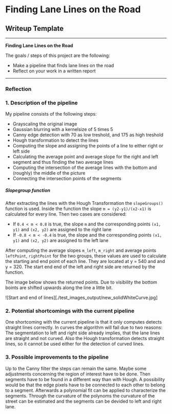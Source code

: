 # **Finding Lane Lines on the Road** 

## Writeup Template
---
**Finding Lane Lines on the Road**

The goals / steps of this project are the following:
* Make a pipeline that finds lane lines on the road
* Reflect on your work in a written report


[//]: # (Image References)

[image1]: ./examples/grayscale.jpg "Grayscale"

---

### Reflection

### 1. Description of the pipeline

My pipeline consists of the following steps:

* Grayscaling the original image
* Gaussian blurring with a kernelsize of 5 times 5
* Canny edge detection with 70 as low treshold, and 175 as high treshold
* Hough transformation to detect the lines 
* Computing the slope and assigning the points of a line to either right or left side
* Calculating the average point and average slope for the right and left segment and thus finding the two average lines 
* Computing the intersection of the average lines with the bottom and (roughly) the middle of the picture
* Connecting the intersection points of the segments

##### Slopegroup function
After extracting the lines with the Hough Transformation the `slopeGroups()` function is used. Inside the function the slope `m = (y2-y1)/(x2-x1)` is calculated for every line. Then two cases are considered:
* If `0.4 < m < 0.8` is true, the slope `m` and the corresponding points `(x1, y1)`  and `(x2, y2)` are assigned to the right lane 
* If `-0.8 < m < -0.4` is true, the slope and the corresponding points `(x1, y1)`  and `(x2, y2)` are assigned to the left lane

After computing the average slopes `m_left`, `m_right` and average points `leftPoint`, `rightPoint` for the two groups, these values are used to calculate the starting and end point of each line. They are located at y = 540 and and y = 320. The start end end of the left and right side are returned by the function.

The image below shows the returned points. Due to visibility the bottom boints are shifted upwards along the line a little bit.

![Start and end of lines][./test_images_output/new_solidWhiteCurve.jpg]

### 2. Potential shortcomings with the current pipeline
One shortcoming with the current pipeline is that it only computes detects straight lines correctly. In curves the algorithm will fail due to two reasons: The segmentation to left and right side already implies, that the lane lines are straight and not curved. Also the Hough transformation detects straight lines, so it cannot be used either for the detection of curved lines. 

### 3. Possible improvements to the pipeline
Up to the Canny filter the steps can remain the same. Maybe some adjustments concerning the region of interest have to be done. Then segments have to be found in a different way than with Hough. A possibility would be that the edge pixels have to be connected to each other to belong to a segment. Afterwards a polynomial fit can be applied to characterize the segments. Through the curvature of the polynoms the curvature of the street can be estimated and the segments can be devided to left and right lane. 

